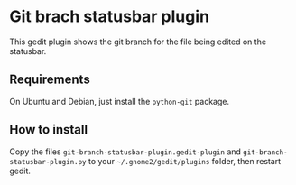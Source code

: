 Git brach statusbar plugin
==========================

This gedit plugin shows the git branch for the file being edited on the statusbar.

Requirements
------------

On Ubuntu and Debian, just install the `python-git` package.

How to install
--------------

Copy the files `git-branch-statusbar-plugin.gedit-plugin` and `git-branch-statusbar-plugin.py` to your `~/.gnome2/gedit/plugins` folder, then restart gedit.

